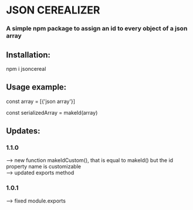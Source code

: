 # JSON CEREALIZER

### A simple npm package to assign an id to every object of a json array

## Installation:

npm i jsoncereal

## Usage example:

const array = [{'json array'}]

const serializedArray = makeId(array)

## Updates:

### 1.1.0

--> new function makeIdCustom(), that is equal to makeId() but the id property name is customizable
<br/>
--> updated exports method

### 1.0.1

--> fixed module.exports
